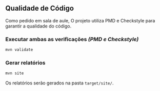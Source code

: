 ## Qualidade de Código

Como pedido em sala de aule, O projeto utiliza PMD e Checkstyle para garantir a qualidade do código.

### Executar ambas as verificações *(PMD e Checkstyle)*

```bash
mvn validate
```

### Gerar relatórios

```bash
mvn site
```

Os relatórios serão gerados na pasta `target/site/`.